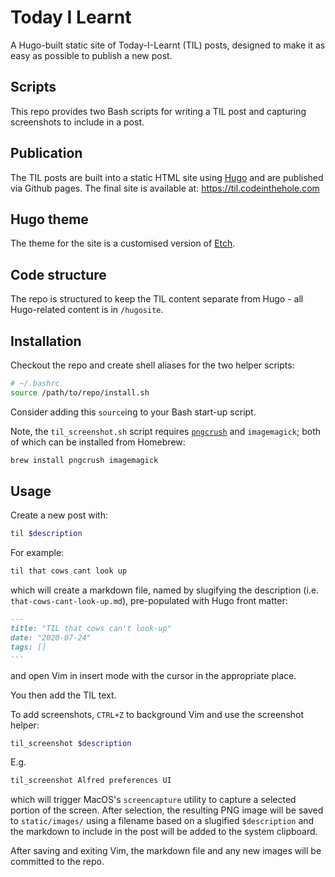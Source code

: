 # Today I Learnt

A Hugo-built static site of Today-I-Learnt (TIL) posts, designed to make it as
easy as possible to publish a new post.

## Scripts

This repo provides two Bash scripts for writing a TIL post and capturing
screenshots to include in a post.

## Publication

The TIL posts are built into a static HTML site using [Hugo](https://gohugo.io/)
and are published via Github pages. The final site is available at:
https://til.codeinthehole.com

## Hugo theme

The theme for the site is a customised version of
[Etch](https://themes.gohugo.io/etch/).

## Code structure

The repo is structured to keep the TIL content separate from Hugo - all
Hugo-related content is in `/hugosite`.

## Installation

Checkout the repo and create shell aliases for the two helper scripts:

```bash
# ~/.bashrc
source /path/to/repo/install.sh
```

Consider adding this `source`ing to your Bash start-up script.

Note, the `til_screenshot.sh` script requires
[`pngcrush`](https://pmt.sourceforge.io/pngcrush/) and `imagemagick`; both of
which can be installed from Homebrew:

```sh
brew install pngcrush imagemagick
```

## Usage

Create a new post with:

```sh
til $description
```

For example:

```sh
til that cows cant look up
```

which will create a markdown file, named by slugifying the description (i.e.
`that-cows-cant-look-up.md`), pre-populated with Hugo front matter:

```markdown
---
title: "TIL that cows can't look-up"
date: "2020-07-24"
tags: []
---
```

and open Vim in insert mode with the cursor in the appropriate place.

You then add the TIL text.

To add screenshots, `CTRL+Z` to background Vim and use the screenshot helper:

```sh
til_screenshot $description
```

E.g.

```sh
til_screenshot Alfred preferences UI
```

which will trigger MacOS's `screencapture` utility to capture a selected portion
of the screen. After selection, the resulting PNG image will be saved to
`static/images/` using a filename based on a slugified `$description` and the
markdown to include in the post will be added to the system clipboard.

After saving and exiting Vim, the markdown file and any new images will be
committed to the repo.
